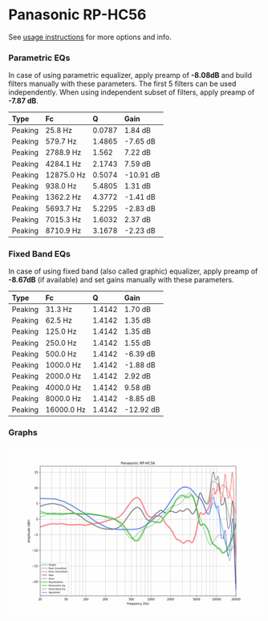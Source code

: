 # Panasonic RP-HC56
See [usage instructions](https://github.com/jaakkopasanen/AutoEq#usage) for more options and info.

### Parametric EQs
In case of using parametric equalizer, apply preamp of **-8.08dB** and build filters manually
with these parameters. The first 5 filters can be used independently.
When using independent subset of filters, apply preamp of **-7.87 dB**.

| Type    | Fc         |      Q | Gain      |
|:--------|:-----------|:-------|:----------|
| Peaking | 25.8 Hz    | 0.0787 | 1.84 dB   |
| Peaking | 579.7 Hz   | 1.4865 | -7.65 dB  |
| Peaking | 2788.9 Hz  | 1.562  | 7.22 dB   |
| Peaking | 4284.1 Hz  | 2.1743 | 7.59 dB   |
| Peaking | 12875.0 Hz | 0.5074 | -10.91 dB |
| Peaking | 938.0 Hz   | 5.4805 | 1.31 dB   |
| Peaking | 1362.2 Hz  | 4.3772 | -1.41 dB  |
| Peaking | 5693.7 Hz  | 5.2295 | -2.83 dB  |
| Peaking | 7015.3 Hz  | 1.6032 | 2.37 dB   |
| Peaking | 8710.9 Hz  | 3.1678 | -2.23 dB  |

### Fixed Band EQs
In case of using fixed band (also called graphic) equalizer, apply preamp of **-8.67dB**
(if available) and set gains manually with these parameters.

| Type    | Fc         |      Q | Gain      |
|:--------|:-----------|:-------|:----------|
| Peaking | 31.3 Hz    | 1.4142 | 1.70 dB   |
| Peaking | 62.5 Hz    | 1.4142 | 1.35 dB   |
| Peaking | 125.0 Hz   | 1.4142 | 1.35 dB   |
| Peaking | 250.0 Hz   | 1.4142 | 1.55 dB   |
| Peaking | 500.0 Hz   | 1.4142 | -6.39 dB  |
| Peaking | 1000.0 Hz  | 1.4142 | -1.88 dB  |
| Peaking | 2000.0 Hz  | 1.4142 | 2.92 dB   |
| Peaking | 4000.0 Hz  | 1.4142 | 9.58 dB   |
| Peaking | 8000.0 Hz  | 1.4142 | -8.85 dB  |
| Peaking | 16000.0 Hz | 1.4142 | -12.92 dB |

### Graphs
![](./Panasonic%20RP-HC56.png)
